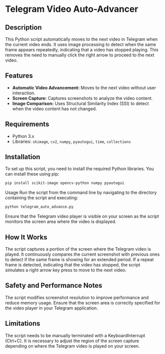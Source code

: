 # Telegram Video Auto-Advancer

## Description
This Python script automatically moves to the next video in Telegram when the current video ends. It uses image processing to detect when the same frame appears repeatedly, indicating that a video has stopped playing. This removes the need to manually click the right arrow to proceed to the next video.

## Features
- **Automatic Video Advancement:** Moves to the next video without user interaction.
- **Screen Capture:** Captures screenshots to analyze the video content.
- **Image Comparison:** Uses Structural Similarity Index (SSI) to detect when the video content has not changed.

## Requirements
- Python 3.x
- Libraries: `skimage`, `cv2`, `numpy`, `pyautogui`, `time`, `collections`

## Installation
To set up this script, you need to install the required Python libraries. You can install these using pip:

```bash
pip install scikit-image opencv-python numpy pyautogui
```

Usage
Run the script from the command line by navigating to the directory containing the script and executing:

```bash
python telegram_auto_advance.py
```


Ensure that the Telegram video player is visible on your screen as the script monitors the screen area where the video is displayed.

## How It Works
The script captures a portion of the screen where the Telegram video is played.
It continuously compares the current screenshot with previous ones to detect if the same frame is showing for an extended period.
If a repeat frame is detected, indicating that the video has stopped, the script simulates a right arrow key press to move to the next video.

## Safety and Performance Notes
The script modifies screenshot resolution to improve performance and reduce memory usage.
Ensure that the screen area is correctly specified for the video player in your Telegram application.

## Limitations
The script needs to be manually terminated with a KeyboardInterrupt (Ctrl+C).
It is necessary to adjust the region of the screen capture depending on where the Telegram video is played on your screen.
